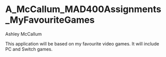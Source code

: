 # A_McCallum_MAD400Assignments_MyFavouriteGames
 
Ashley McCallum

This application will be based on my favourite video games. It will include PC and Switch games.